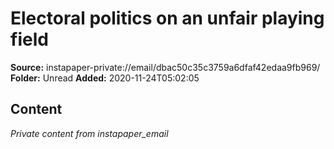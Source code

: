 # Electoral politics on an unfair playing field

**Source:** instapaper-private://email/dbac50c35c3759a6dfaf42edaa9fb969/
**Folder:** Unread
**Added:** 2020-11-24T05:02:05




## Content
*Private content from instapaper_email*
